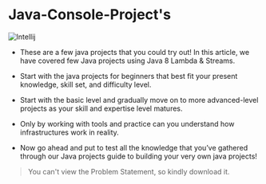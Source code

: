 # Java-Console-Project's


![Intellij](https://dwglogo.com/wp-content/uploads/2017/11/IntelliJ_IDEA_logo_01.png)

- These are a few java projects that you could try out! In this article, we have covered few Java projects using Java 8 Lambda & Streams. 
- Start with the java projects for beginners that best fit your present knowledge, skill set, and difficulty level. 
- Start with the basic level and gradually move on to more advanced-level projects as your skill and expertise level matures.

- Only by working with tools and practice can you understand how infrastructures work in reality. 
- Now go ahead and put to test all the knowledge that you’ve gathered through our Java projects guide to building your very own java projects!

> You can't view the Problem Statement, so kindly download it.
